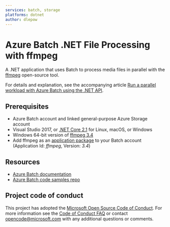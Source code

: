 ```yaml
---
services: batch, storage
platforms: dotnet
author: dlepow
---
```


# Azure Batch .NET File Processing with ffmpeg

A .NET application that uses Batch to process media files in parallel with the [ffmpeg](http://ffmpeg.org/) open-source tool. 

For details and explanation, see the accompanying article [Run a parallel workload with Azure Batch using the .NET API](https://docs.microsoft.com/azure/batch/tutorial-parallel-dotnet).


## Prerequisites

- Azure Batch account and linked general-purpose Azure Storage account
- Visual Studio 2017, or [.NET Core 2.1](https://www.microsoft.com/net/download/dotnet-core/2.1) for Linux, macOS, or Windows
- Windows 64-bit version of [ffmpeg 3.4](https://ffmpeg.zeranoe.com/builds/win64/static/ffmpeg-3.4-win64-static.zip)
- Add ffmpeg as an [application package](https://docs.microsoft.com/azure/batch/batch-application-packages) to your Batch account (Application Id: *ffmpeg*, Version: *3.4*)

## Resources

- [Azure Batch documentation](https://docs.microsoft.com/azure/batch/)
- [Azure Batch code samples repo](https://github.com/Azure-Samples/azure-batch-samples)

## Project code of conduct

This project has adopted the [Microsoft Open Source Code of Conduct](https://opensource.microsoft.com/codeofconduct/). For more information see the [Code of Conduct FAQ](https://opensource.microsoft.com/codeofconduct/faq/) or contact [opencode@microsoft.com](mailto:opencode@microsoft.com) with any additional questions or comments.
